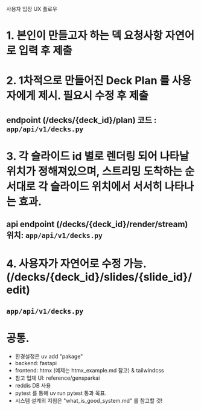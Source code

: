
사용자 입장 UX 플로우

# 1. 본인이 만들고자 하는 덱 요청사항 자연어로 입력 후 제출

# 2. 1차적으로 만들어진 Deck Plan 를 사용자에게 제시. 필요시 수정 후 제출
## endpoint (/decks/{deck_id}/plan) 코드 :   `app/api/v1/decks.py`

# 3. 각 슬라이드 id 별로 렌더링 되어 나타날 위치가 정해져있으며, 스트리밍 도착하는 순서대로 각 슬라이드 위치에서 서서히 나타나는 효과.
## api endpoint (/decks/{deck_id}/render/stream) 위치: `app/api/v1/decks.py`

# 4. 사용자가 자연어로 수정 가능. (/decks/{deck_id}/slides/{slide_id}/edit)
## `app/api/v1/decks.py`


# 공통.
- 환경설정은 uv add "pakage"
- backend: fastapi
- frontend: htmx (예제는 htmx_example.md 참고) & tailwindcss
- 참고 업체 UI: reference/gensparkai
- reddis DB 사용
- pytest 를 통해 uv run pytest 통과 목표.
- 시스템 설계의 지침은 "what_is_good_system.md" 를 참고할 것!
